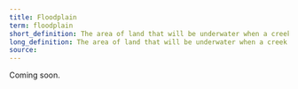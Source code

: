 ```yaml
---
title: Floodplain
term: floodplain
short_definition: The area of land that will be underwater when a creek or lake rushes over its banks.
long_definition: The area of land that will be underwater when a creek or lake rushes over its banks.
source:
---
```



Coming soon.